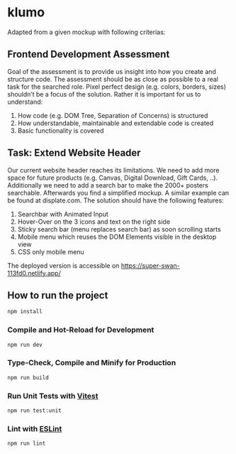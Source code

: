 # klumo

Adapted from a given mockup with following criterias:

## Frontend Development Assessment

Goal of the assessment is to provide us insight into how you create and structure code. The assessment should be as close as possible to a real task for the searched role. Pixel perfect design (e.g. colors, borders, sizes) shouldn’t be a focus of the solution. Rather it is important for us to understand:

1. How code (e.g. DOM Tree, Separation of Concerns) is structured
2. How understandable, maintainable and extendable code is created
3. Basic functionality is covered

## Task: Extend Website Header

Our current website header reaches its limitations. We need to add more space for future products (e.g. Canvas, Digital Download, Gift Cards, ..). Additionally we need to add a search bar to make the 2000+ posters searchable. Afterwards you find a simplified mockup.
A similar example can be found at displate.com. The solution should have the following features:

1. Searchbar with Animated Input
2. Hover-Over on the 3 icons and text on the right side
3. Sticky search bar (menu replaces search bar) as soon scrolling starts
4. Mobile menu which reuses the DOM Elements visible in the desktop view
5. CSS only mobile menu

The deployed version is accessible on https://super-swan-113fd0.netlify.app/

## How to run the project

```sh
npm install
```

### Compile and Hot-Reload for Development

```sh
npm run dev
```

### Type-Check, Compile and Minify for Production

```sh
npm run build
```

### Run Unit Tests with [Vitest](https://vitest.dev/)

```sh
npm run test:unit
```

### Lint with [ESLint](https://eslint.org/)

```sh
npm run lint
```
